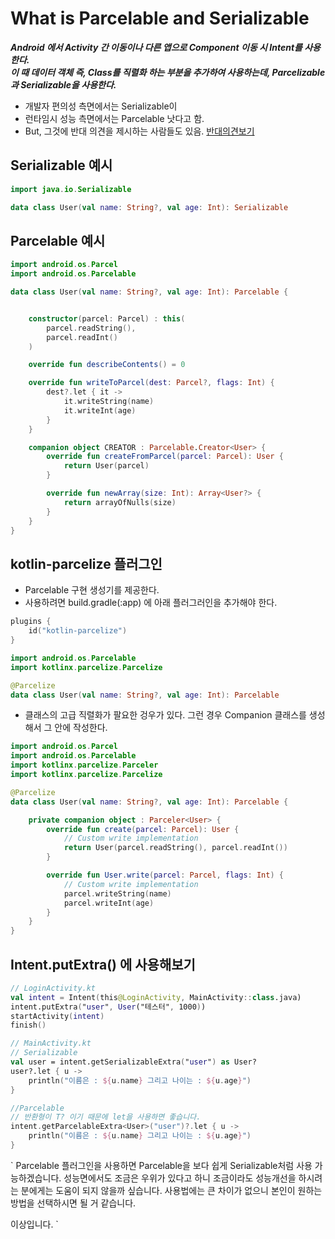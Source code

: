 # What is Parcelable and Serializable
___Android 에서 Activity 간 이동이나 다른 앱으로 Component 이동 시 Intent를 사용한다.   
이 때 데이터 객체 즉, Class를 직렬화 하는 부분을 추가하여 사용하는데, Parcelizable 과 Serializable을 사용한다.___
* 개발자 편의성 측면에서는 Serializable이
* 런타임시 성능 측면에서는 Parcelable 낫다고 함.
* But, 그것에 반대 의견을 제시하는 사람들도 있음. [반대의견보기](https://medium.com/@limgyumin/parcelable-vs-serializable-%EC%A0%95%EB%A7%90-serializable%EC%9D%80-%EB%8A%90%EB%A6%B4%EA%B9%8C-bc2b9a7ba810)

## Serializable 예시
```kotlin
import java.io.Serializable

data class User(val name: String?, val age: Int): Serializable
```

## Parcelable 예시
```kotlin
import android.os.Parcel
import android.os.Parcelable

data class User(val name: String?, val age: Int): Parcelable {


    constructor(parcel: Parcel) : this(
        parcel.readString(),
        parcel.readInt()
    )

    override fun describeContents() = 0

    override fun writeToParcel(dest: Parcel?, flags: Int) {
        dest?.let { it ->
            it.writeString(name)
            it.writeInt(age)
        }
    }

    companion object CREATOR : Parcelable.Creator<User> {
        override fun createFromParcel(parcel: Parcel): User {
            return User(parcel)
        }

        override fun newArray(size: Int): Array<User?> {
            return arrayOfNulls(size)
        }
    }
}

```

## kotlin-parcelize 플러그인
* Parcelable 구현 생성기를 제공한다.
* 사용하려면 build.gradle(:app) 에 아래 플러그러인을 추가해야 한다.
```kotlin
plugins {
    id("kotlin-parcelize")
}

import android.os.Parcelable
import kotlinx.parcelize.Parcelize

@Parcelize
data class User(val name: String?, val age: Int): Parcelable
```

* 클래스의 고급 직렬화가 팔요한 겅우가 있다. 그런 경우 Companion 클래스를 생성해서 그 안에 작성한다.
```kotlin
import android.os.Parcel
import android.os.Parcelable
import kotlinx.parcelize.Parceler
import kotlinx.parcelize.Parcelize

@Parcelize
data class User(val name: String?, val age: Int): Parcelable {

    private companion object : Parceler<User> {
        override fun create(parcel: Parcel): User {
            // Custom write implementation
            return User(parcel.readString(), parcel.readInt())
        }

        override fun User.write(parcel: Parcel, flags: Int) {
            // Custom write implementation
            parcel.writeString(name)
            parcel.writeInt(age)
        }
    }
}
```

## Intent.putExtra() 에 사용해보기
```kotlin
// LoginActivity.kt
val intent = Intent(this@LoginActivity, MainActivity::class.java)
intent.putExtra("user", User("테스터", 1000))
startActivity(intent)
finish()

// MainActivity.kt
// Serializable
val user = intent.getSerializableExtra("user") as User?
user?.let { u ->
    println("이름은 : ${u.name} 그리고 나이는 : ${u.age}")
}

//Parcelable
// 반환형이 T? 이기 때문에 let을 사용하면 좋습니다.
intent.getParcelableExtra<User>("user")?.let { u ->
    println("이름은 : ${u.name} 그리고 나이는 : ${u.age}")
}
```
`
Parcelable 플러그인을 사용하면 Parcelable을 보다 쉽게 Serializable처럼 사용 가능하겠습니다.
성능면에서도 조금은 우위가 있다고 하니 조금이라도 성능개선을 하시려는 분에게는 도움이 되지 않을까 싶습니다.
사용법에는 큰 차이가 없으니 본인이 원하는 방법을 선택하시면 될 거 같습니다.

이상입니다.
`

